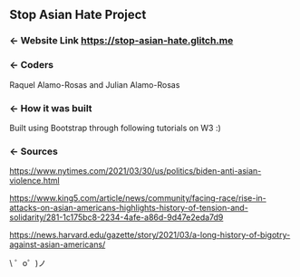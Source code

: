 Stop Asian Hate Project
------------
### ← Website Link https://stop-asian-hate.glitch.me

### ← Coders

Raquel Alamo-Rosas and Julian Alamo-Rosas

### ← How it was built

Built using Bootstrap through following tutorials on W3 :)

### ← Sources
https://www.nytimes.com/2021/03/30/us/politics/biden-anti-asian-violence.html

https://www.king5.com/article/news/community/facing-race/rise-in-attacks-on-asian-americans-highlights-history-of-tension-and-solidarity/281-1c175bc8-2234-4afe-a86d-9d47e2eda7d9

https://news.harvard.edu/gazette/story/2021/03/a-long-history-of-bigotry-against-asian-americans/ 

\ ゜o゜)ノ
